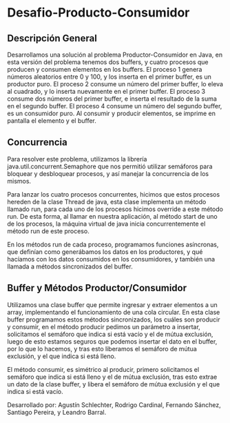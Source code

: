 # Desafio-Producto-Consumidor


## Descripción General

Desarrollamos una solución al problema Productor-Consumidor en Java, en esta versión del problema tenemos dos buffers, y cuatro procesos que producen y consumen elementos en los buffers.
El proceso 1 genera números aleatorios entre 0 y 100, y los inserta en el primer buffer, es un productor puro.
El proceso 2 consume un número del primer buffer, lo eleva al cuadrado, y lo inserta nuevamente en el primer buffer.
El proceso 3 consume dos números del primer buffer, e inserta el resultado de la suma en el segundo buffer.
El proceso 4 consume un número del segundo buffer, es un consumidor puro.
Al consumir y producir elementos, se imprime en pantalla el elemento y el buffer.

## Concurrencia

Para resolver este problema, utilizamos la librería java.util.concurrent.Semaphore que nos
permitió utilizar semáforos para bloquear y desbloquear procesos, y así manejar la concurrencia de los mismos.

Para lanzar los cuatro procesos concurrentes, hicimos que estos procesos hereden de la clase Thread
de java, esta clase implementa un método llamado run, para cada uno de los procesos hicimos override
a este método run.
De esta forma, al llamar en nuestra aplicación, al método start de uno de los procesos, la máquina virtual de java inicia concurrentemente el método run de este proceso.

En los métodos run de cada proceso, programamos funciones asíncronas, que definían como generábamos los datos en los productores, y qué hacíamos con los datos consumidos en los consumidores, y también una llamada a métodos sincronizados del buffer.

## Buffer y Métodos Productor/Consumidor

Utilizamos una clase buffer que permite ingresar y extraer elementos a un array, implementando el funcionamiento de una cola circular.
En esta clase buffer programamos estos métodos sincronizados, los cuáles son producir y consumir, en el método producir pedimos un parámetro a insertar, solicitamos el semáforo que indica si está vacío y el de mútua exclusión, luego de esto estamos seguros que podemos insertar el dato en el buffer, por lo que lo hacemos, y tras esto liberamos el semáforo de mútua exclusión, y el que indica si está lleno.

El método consumir, es simétrico al producir, primero solicitamos el semáforo que indica si está lleno y el de mútua exclusión, tras esto extrae un dato de la clase buffer, y libera el semáforo de mútua exclusión y el que indica si está vacío.


Desarrollado por: Agustín Schlechter, Rodrigo Cardinal, Fernando Sánchez, Santiago Pereira, y Leandro Barral.